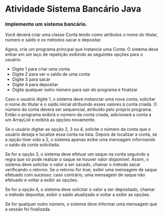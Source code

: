 # Atividade Sistema Bancário Java

### Implemente um sistema bancário. 

Você deverá criar uma classe Conta tendo como atributos o nome do titular, número e saldo e os métodos sacar e depositar. 

Agora, crie um programa principal que instancie uma Conta. O sistema
deve entrar em um laço de repetição exibindo as seguintes opções para o usuário: 

- Digite 1 para criar uma conta
- Digite 2 para ver o saldo de uma conta
- Digite 3 para sacar
- Digite 4 para depositar
- Digite qualquer outro número para sair do programa e finalizar


Caso o usuário digite 1, o sistema deve instanciar uma nova conta, solicitar o nome do titular e o saldo inicial atribuindo esses valores à conta criada. O número da conta deverá ser sequencial, atribuído pelo próprio programa. Então o programa exibirá o número da conta criada, adicionará a conta a um ArrayList e exibirá as opções novamente. 

Se o usuário digitar as opção 2, 3 ou 4, solicite o número da conta que o usuário deseja e localize essa conta na lista. Depois de localizar a conta, se a opção tiver sido a 2, o sistema apenas exibe uma mensagem informando o saldo da conta solicitada. 

Se for a opção 3, o sistema deve efetuar um saque na conta seguindo a regra que só pode realizar o saque se houver valor disponível. Assim, o sistema deve solicitar o valor a ser sacado, chamar o método sacar verificando o retorno. Se o retorno for true, exibir uma mensagem de saque efetuado com sucesso; caso contrário, uma mensagem de saque não efetuado e voltar a exibir as opções.

Se for a opção 4, o sistema deve solicitar o valor a ser depositado, chamar o método depositar, exibir o saldo atualizado e voltar a exibir as opções. 

Se for qualquer outro número, o sistema deve informar uma mensagem que a sessão foi finalizada. 
